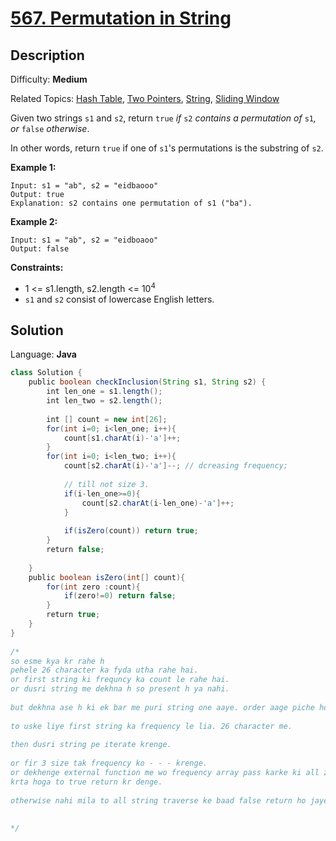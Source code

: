 # [567\. Permutation in String](https://leetcode.com/problems/permutation-in-string/)

## Description

Difficulty: **Medium**  

Related Topics: [Hash Table](https://leetcode.com/tag/hash-table/), [Two Pointers](https://leetcode.com/tag/two-pointers/), [String](https://leetcode.com/tag/string/), [Sliding Window](https://leetcode.com/tag/sliding-window/)


Given two strings `s1` and `s2`, return `true` _if_ `s2` _contains a permutation of_ `s1`_, or_ `false` _otherwise_.

In other words, return `true` if one of `s1`'s permutations is the substring of `s2`.

**Example 1:**

```
Input: s1 = "ab", s2 = "eidbaooo"
Output: true
Explanation: s2 contains one permutation of s1 ("ba").
```

**Example 2:**

```
Input: s1 = "ab", s2 = "eidboaoo"
Output: false
```

**Constraints:**

*   1 <= s1.length, s2.length <= 10<sup>4</sup>
*   `s1` and `s2` consist of lowercase English letters.


## Solution

Language: **Java**

```java
class Solution {
    public boolean checkInclusion(String s1, String s2) {
        int len_one = s1.length();
        int len_two = s2.length();
        
        int [] count = new int[26];
        for(int i=0; i<len_one; i++){
            count[s1.charAt(i)-'a']++;
        }
        for(int i=0; i<len_two; i++){
            count[s2.charAt(i)-'a']--; // dcreasing frequency;
            
            // till not size 3.
            if(i-len_one>=0){
                count[s2.charAt(i-len_one)-'a']++;
            }
            
            if(isZero(count)) return true;
        }
        return false;
        
    }
    public boolean isZero(int[] count){
        for(int zero :count){
            if(zero!=0) return false;
        }
        return true;
    }
}
​
/*
so esme kya kr rahe h 
pehele 26 character ka fyda utha rahe hai.
or first string ki frequncy ka count le rahe hai.
or dusri string me dekhna h so present h ya nahi.
​
but dekhna ase h ki ek bar me puri string one aaye. order aage piche ho skta hai but string same ayegi.
​
to uske liye first string ka frequency le lia. 26 character me.
​
then dusri string pe iterate krenge.
​
or fir 3 size tak frequency ko - - - krenge. 
or dekhenge external function me wo frequency array pass karke ki all zero contains krta h array ya nahi.
krta hoga to true return kr denge.
​
otherwise nahi mila to all string traverse ke baad false return ho jayega.
​
​
*/
```